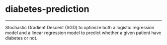 # diabetes-prediction
-----------------
Stochastic Gradient Descent (SGD) to optimize both a logistic regression model and a linear regression model to predict whether a given patient have diabetes or not.
